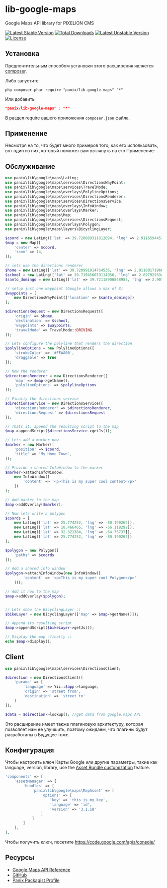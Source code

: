 lib-google-maps
========================

Google Maps API library for PIXELION CMS

[![Latest Stable Version](https://poser.pugx.org/panix/lib-google-maps/v/stable.svg)](https://packagist.org/packages/panix/lib-google-maps) [![Total Downloads](https://poser.pugx.org/panix/lib-google-maps/downloads.svg)](https://packagist.org/packages/panix/lib-google-maps) [![Latest Unstable Version](https://poser.pugx.org/panix/lib-google-maps/v/unstable.svg)](https://packagist.org/packages/panix/lib-google-maps) [![License](https://poser.pugx.org/panix/lib-google-maps/license.svg)](https://packagist.org/packages/panix/lib-google-maps)

## Установка

Предпочтительным способом установки этого расширения является [composer](http://getcomposer.org/download/).

Либо запустите

```
php composer.phar require "panix/lib-google-maps" "*"
```
Или добавить

```json
"panix/lib-google-maps" : "*"
```

В раздел require вашего приложения `composer.json` файла.

## Применение

Несмотря на то, что будет много примеров того, как его использовать, вот один из них, который поможет вам взглянуть на его
Применение:

## Обслуживание
```php
use panix\lib\google\maps\LatLng;
use panix\lib\google\maps\services\DirectionsWayPoint;
use panix\lib\google\maps\services\TravelMode;
use panix\lib\google\maps\overlays\PolylineOptions;
use panix\lib\google\maps\services\DirectionsRenderer;
use panix\lib\google\maps\services\DirectionsService;
use panix\lib\google\maps\overlays\InfoWindow;
use panix\lib\google\maps\overlays\Marker;
use panix\lib\google\maps\Map;
use panix\lib\google\maps\services\DirectionsRequest;
use panix\lib\google\maps\overlays\Polygon;
use panix\lib\google\maps\layers\BicyclingLayer;

$coord = new LatLng(['lat' => 39.720089311812094, 'lng' => 2.91165944519042]);
$map = new Map([
    'center' => $coord,
    'zoom' => 14,
]);

// lets use the directions renderer
$home = new LatLng(['lat' => 39.720991014764536, 'lng' => 2.911801719665541]);
$school = new LatLng(['lat' => 39.719456079114956, 'lng' => 2.8979293346405166]);
$santo_domingo = new LatLng(['lat' => 39.72118906848983, 'lng' => 2.907628202438368]);

// setup just one waypoint (Google allows a max of 8)
$waypoints = [
    new DirectionsWayPoint(['location' => $santo_domingo])
];

$directionsRequest = new DirectionsRequest([
    'origin' => $home,
    'destination' => $school,
    'waypoints' => $waypoints,
    'travelMode' => TravelMode::DRIVING
]);

// Lets configure the polyline that renders the direction
$polylineOptions = new PolylineOptions([
    'strokeColor' => '#FFAA00',
    'draggable' => true
]);

// Now the renderer
$directionsRenderer = new DirectionsRenderer([
    'map' => $map->getName(),
    'polylineOptions' => $polylineOptions
]);

// Finally the directions service
$directionsService = new DirectionsService([
    'directionsRenderer' => $directionsRenderer,
    'directionsRequest' => $directionsRequest
]);

// Thats it, append the resulting script to the map
$map->appendScript($directionsService->getJs());

// Lets add a marker now
$marker = new Marker([
    'position' => $coord,
    'title' => 'My Home Town',
]);

// Provide a shared InfoWindow to the marker
$marker->attachInfoWindow(
    new InfoWindow([
        'content' => '<p>This is my super cool content</p>'
    ])
);

// Add marker to the map
$map->addOverlay($marker);

// Now lets write a polygon
$coords = [
    new LatLng(['lat' => 25.774252, 'lng' => -80.190262]),
    new LatLng(['lat' => 18.466465, 'lng' => -66.118292]),
    new LatLng(['lat' => 32.321384, 'lng' => -64.75737]),
    new LatLng(['lat' => 25.774252, 'lng' => -80.190262])
];

$polygon = new Polygon([
    'paths' => $coords
]);

// Add a shared info window
$polygon->attachInfoWindow(new InfoWindow([
        'content' => '<p>This is my super cool Polygon</p>'
    ]));

// Add it now to the map
$map->addOverlay($polygon);


// Lets show the BicyclingLayer :)
$bikeLayer = new BicyclingLayer(['map' => $map->getName()]);

// Append its resulting script
$map->appendScript($bikeLayer->getJs());

// Display the map -finally :)
echo $map->display();
```

## Client
```php
use panix\lib\google\maps\services\DirectionsClient;

$direction = new DirectionsClient([
    'params' => [
        'language' => Yii::$app->language,
        'origin' => 'street from',
        'destination' => 'street to'
    ]
]);

$data = $direction->lookup(); //get data from google.maps API
```

Это расширение имеет также плагиновую архитектуру, которая позволяет нам ее улучшить, поэтому ожидаем, что плагины будут разработаны в
Будущее тоже.

## Конфигурация

Чтобы настроить ключ Карты Google или другие параметры, такие как language, version, library, use the [Asset Bundle customization](http://www.yiiframework.com/doc-2.0/guide-structure-assets.html#customizing-asset-bundles) feature.

```php
'components' => [
    'assetManager' => [
        'bundles' => [
            'panix\lib\google\maps\MapAsset' => [
                'options' => [
                    'key' => 'this_is_my_key',
                    'language' => 'id',
                    'version' => '3.1.18'
                ]
            ]
        ]
    ],
],
```

Чтобы получить ключ, посетите https://code.google.com/apis/console/

## Ресурсы

 * [Google Maps API Reference](https://developers.google.com/maps/documentation/)
 * [GitHub](https://github.com/andrtechno/lib-google-maps)
 * [Panix Packagist Profile](https://packagist.org/packages/panix/)

